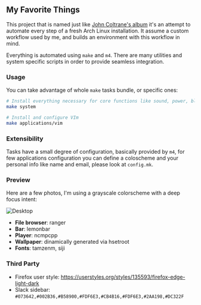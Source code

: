 ## My Favorite Things

This project that is named just like [John Coltrane's album](https://en.wikipedia.org/wiki/My_Favorite_Things_(album))
it's an attempt to automate every step of a fresh Arch Linux installation. It assume a custom workflow used by me, and
builds an environment with this workflow in mind.

Everything is automated using `make` and `m4`. There are many utilities and system specific scripts in order to provide
seamless integration.

### Usage

You can take advantage of whole `make` tasks bundle, or specific ones:

```sh
# Install everything necessary for core functions like sound, power, bluetooth, aur-helper, etc
make system

# Install and configure VIm
make applications/vim
```

### Extensibility

Tasks have a small degree of configuration, basically provided by `m4`, for few applications configuration you can
define a coloscheme and your personal info like name and email, please look at `config.mk`.

### Preview

Here are a few photos, I'm using a grayscale colorscheme with a deep focus intent:

![Desktop](http://i.imgur.com/VsM9bFc.png)

- **File browser**: ranger
- **Bar**: lemonbar
- **Player**: ncmpcpp
- **Wallpaper**: dinamically generated via hsetroot
- **Fonts**: tamzenm, siji

### Third Party

- Firefox user style: https://userstyles.org/styles/135593/firefox-edge-light-dark
- Slack sidebar: `#073642,#002B36,#B58900,#FDF6E3,#CB4B16,#FDF6E3,#2AA198,#DC322F`
